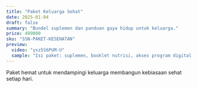 ```yaml
---
title: "Paket Keluarga Sehat"
date: 2025-01-04
draft: false
summary: "Bundel suplemen dan panduan gaya hidup untuk keluarga."
price: 499000
sku: "SSN-PAKET-KESEHATAN"
preview:
  video: "ysz5S6PUM-U"
  sample: "Isi paket: suplemen, booklet nutrisi, akses program digital 1 bulan."
---
```


Paket hemat untuk mendampingi keluarga membangun kebiasaan sehat setiap hari.